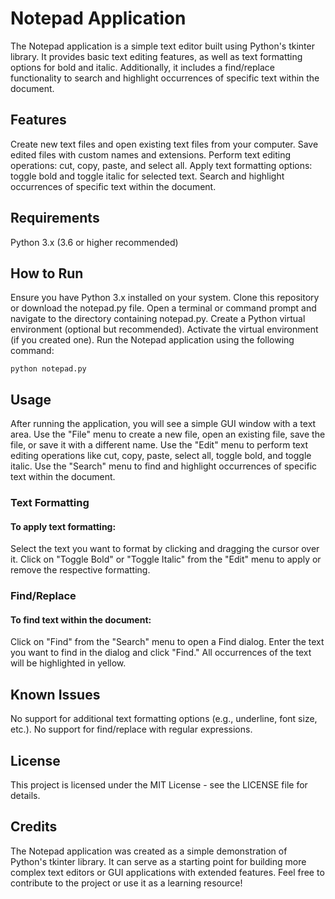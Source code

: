 # Notepad Application
The Notepad application is a simple text editor built using Python's tkinter library. It provides basic text editing features, as well as text formatting options for bold and italic. Additionally, it includes a find/replace functionality to search and highlight occurrences of specific text within the document.

## Features
Create new text files and open existing text files from your computer.
Save edited files with custom names and extensions.
Perform text editing operations: cut, copy, paste, and select all.
Apply text formatting options: toggle bold and toggle italic for selected text.
Search and highlight occurrences of specific text within the document.

## Requirements
Python 3.x (3.6 or higher recommended)

## How to Run
Ensure you have Python 3.x installed on your system.
Clone this repository or download the notepad.py file.
Open a terminal or command prompt and navigate to the directory containing notepad.py.
Create a Python virtual environment (optional but recommended).
Activate the virtual environment (if you created one).
Run the Notepad application using the following command:
```
python notepad.py
```

## Usage
After running the application, you will see a simple GUI window with a text area.
Use the "File" menu to create a new file, open an existing file, save the file, or save it with a different name.
Use the "Edit" menu to perform text editing operations like cut, copy, paste, select all, toggle bold, and toggle italic.
Use the "Search" menu to find and highlight occurrences of specific text within the document.

### Text Formatting
#### To apply text formatting:
Select the text you want to format by clicking and dragging the cursor over it.
Click on "Toggle Bold" or "Toggle Italic" from the "Edit" menu to apply or remove the respective formatting.
### Find/Replace
#### To find text within the document:
Click on "Find" from the "Search" menu to open a Find dialog.
Enter the text you want to find in the dialog and click "Find."
All occurrences of the text will be highlighted in yellow.

## Known Issues
No support for additional text formatting options (e.g., underline, font size, etc.).
No support for find/replace with regular expressions.

## License
This project is licensed under the MIT License - see the LICENSE file for details.

## Credits
The Notepad application was created as a simple demonstration of Python's tkinter library. It can serve as a starting point for building more complex text editors or GUI applications with extended features.
Feel free to contribute to the project or use it as a learning resource!
